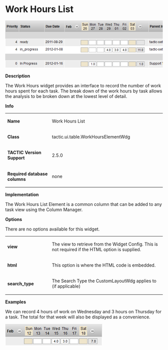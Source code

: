 # Work Hours List

![image](media/1_work_hours_overview.png)

**Description**

The Work Hours widget provides an interface to record the number of work
hours spent for each task. The break down of the work hours by task
allows the analysis to be broken down at the lowest level of detail.

**Info**

<table>
<colgroup>
<col width="28%" />
<col width="71%" />
</colgroup>
<tbody>
<tr class="odd">
<td><p><strong>Name</strong></p></td>
<td><p>Work Hours List</p></td>
</tr>
<tr class="even">
<td><p><strong>Class</strong></p></td>
<td><p>tactic.ui.table.WorkHoursElementWdg</p></td>
</tr>
<tr class="odd">
<td><p><strong>TACTIC Version Support</strong></p></td>
<td><p>2.5.0<br />
</p></td>
</tr>
<tr class="even">
<td><p><strong>Required database columns</strong></p></td>
<td><p>none</p></td>
</tr>
</tbody>
</table>

**Implementation**

The Work Hours List Element is a common column that can be added to any
task view using the Column Manager.

**Options**

There are no options available for this widget.

<table>
<colgroup>
<col width="28%" />
<col width="71%" />
</colgroup>
<tbody>
<tr class="odd">
<td><p><strong>view</strong></p></td>
<td><p>The view to retrieve from the Widget Config. This is not required if the HTML option is supplied.</p></td>
</tr>
<tr class="even">
<td><p><strong>html</strong></p></td>
<td><p>This option is where the HTML code is embedded.</p></td>
</tr>
<tr class="odd">
<td><p><strong>search_type</strong></p></td>
<td><p>The Search Type the CustomLayoutWdg applies to (if applicable)</p></td>
</tr>
</tbody>
</table>

**Examples**

We can record 4 hours of work on Wednesday and 3 hours on Thursday for a
task. The total for that week will also be displayed as a convenience.

![image](media/2_work_hours_eg.png)
